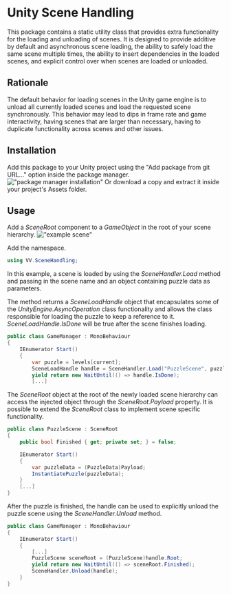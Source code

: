# Unity Scene Handling

This package contains a static utility class that provides extra functionality for the loading and unloading of scenes. It is designed to provide additive by default and asynchronous scene loading, the ability to safely load the same scene multiple times, the ability to insert dependencies in the loaded scenes, and explicit control over when scenes are loaded or unloaded.

## Rationale

The default behavior for loading scenes in the Unity game engine is to unload all currently loaded scenes and load the requested scene synchronously. This behavior may lead to dips in frame rate and game interactivity, having scenes that are larger than necessary, having to duplicate functionality across scenes and other issues.

## Installation

Add this package to your Unity project using the "Add package from git URL..." option inside the package manager.
!["package manager installation"](./IMG~/installation-package-manager.png)
Or download a copy and extract it inside your project's Assets folder.

## Usage

Add a *SceneRoot* component to a *GameObject* in the root of your scene hierarchy.
!["example scene"](./IMG~/example-scene.png)

Add the namespace.
```cs
using VV.SceneHandling;
```

In this example, a scene is loaded by using the *SceneHandler.Load* method and passing in the scene name and an object containing puzzle data as parameters.

The method returns a *SceneLoadHandle* object that encapsulates some of the *UnityEngine.AsyncOperation* class functionality and allows the class responsible for loading the puzzle to keep a reference to it. *SceneLoadHandle.IsDone* will be true after the scene finishes loading.
```cs
public class GameManager : MonoBehaviour
{
    IEnumerator Start()
    {
        var puzzle = levels[current];
        SceneLoadHandle handle = SceneHandler.Load("PuzzleScene", puzzle);
        yield return new WaitUntil(() => handle.IsDone);
        [...]
```

The *SceneRoot* object at the root of the newly loaded scene hierarchy can access the injected object through the *SceneRoot.Payload* property. It is possible to extend the *SceneRoot* class to implement scene specific functionality.
```cs
public class PuzzleScene : SceneRoot
{
    public bool Finished { get; private set; } = false;

    IEnumerator Start()
    {
        var puzzleData = (PuzzleData)Payload;
        InstantiatePuzzle(puzzleData);
    }
    [...]
}
```

After the puzzle is finished, the handle can be used to explicitly unload the puzzle scene using the *SceneHandler.Unload* method.
```cs
public class GameManager : MonoBehaviour
{
    IEnumerator Start()
    {
        [...]
        PuzzleScene sceneRoot = (PuzzleScene)handle.Root;
        yield return new WaitUntil(() => sceneRoot.Finished);
        SceneHandler.Unload(handle);
    }
}
```
